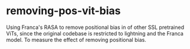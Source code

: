 # removing-pos-vit-bias
Using Franca's RASA to remove positional bias in of other SSL pretrained ViTs, since the original codebase is restricted to lightning and the Franca model. To measure the effect of removing positional bias.